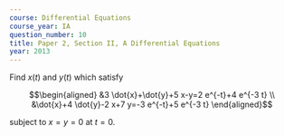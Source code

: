 ```yaml
---
course: Differential Equations
course_year: IA
question_number: 10
title: Paper 2, Section II, A Differential Equations
year: 2013
---
```




Find $x(t)$ and $y(t)$ which satisfy

$$\begin{aligned}
&3 \dot{x}+\dot{y}+5 x-y=2 e^{-t}+4 e^{-3 t} \\
&\dot{x}+4 \dot{y}-2 x+7 y=-3 e^{-t}+5 e^{-3 t}
\end{aligned}$$

subject to $x=y=0$ at $t=0$.